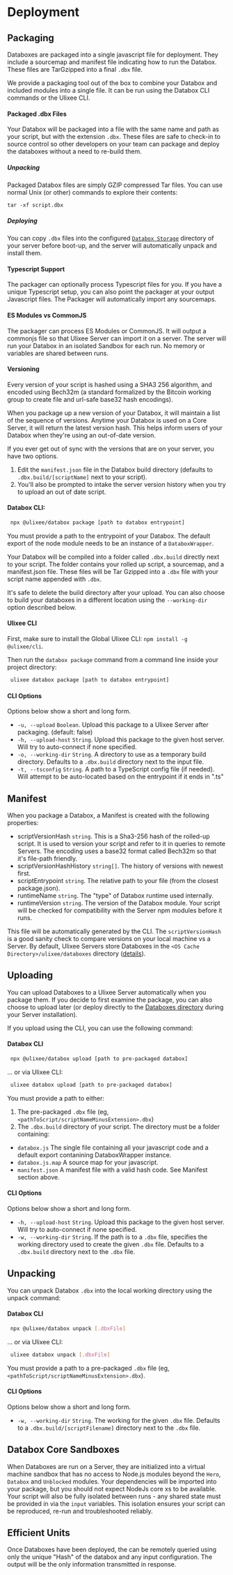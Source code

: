 # Deployment

## Packaging

Databoxes are packaged into a single javascript file for deployment. They include a sourcemap and manifest file indicating how to run the Databox. These files are TarGzipped into a final `.dbx` file.

We provide a packaging tool out of the box to combine your Databox and included modules into a single file. It can be run using the Databox CLI commands or the Ulixee CLI.

#### Packaged .dbx Files

Your Databox will be packaged into a file with the same name and path as your script, but with the extension `.dbx`. These files are safe to check-in to source control so other developers on your team can package and deploy the databoxes without a need to re-build them.

##### Unpacking

Packaged Databox files are simply GZIP compressed Tar files. You can use normal Unix (or other) commands to explore their contents:

```tar -xf script.dbx```

##### Deploying

You can copy `.dbx` files into the configured [`Databox Storage`](/docs/databox/overview/configuration#storage) directory of your server before boot-up, and the server will automatically unpack and install them.

#### Typescript Support

The packager can optionally process Typescript files for you. If you have a unique Typescript setup, you can also point the packager at your output Javascript files. The Packager will automatically import any sourcemaps.

#### ES Modules vs CommonJS

The packager can process ES Modules or CommonJS. It will output a commonjs file so that Ulixee Server can import it on a server. The server will run your Databox in an isolated Sandbox for each run. No memory or variables are shared between runs.

#### Versioning

Every version of your script is hashed using a SHA3 256 algorithm, and encoded using Bech32m (a standard formalized by the Bitcoin working group to create file and url-safe base32 hash encodings).

When you package up a new version of your Databox, it will maintain a list of the sequence of versions. Anytime your Databox is used on a Core Server, it will return the latest version hash. This helps inform users of your Databox when they're using an out-of-date version. 

If you ever get out of sync with the versions that are on your server, you have two options.
1. Edit the `manifest.json` file in the Databox build directory (defaults to `.dbx.build/[scriptName]` next to your script). 
2. You'll also be prompted to intake the server version history when you try to upload an out of date script.

#### Databox CLI:

```bash
 npx @ulixee/databox package [path to databox entrypoint]
```

You must provide a path to the entrypoint of your Databox. The default export of the node module needs to be an instance of a `DataboxWrapper`.

Your Databox will be compiled into a folder called `.dbx.build` directly next to your script. The folder contains your rolled up script, a sourcemap, and a manifest.json file. These files will be Tar Gzipped into a `.dbx` file with your script name appended with `.dbx`.

It's safe to delete the build directory after your upload. You can also choose to build your databoxes in a different location using the `--working-dir` option described below.

#### Ulixee CLI

First, make sure to install the Global Ulixee CLI: `npm install -g @ulixee/cli`. 

Then run the `databox package` command from a command line inside your project directory:

```bash
 ulixee databox package [path to databox entrypoint]
```

#### CLI Options

Options below show a short and long form.

- `-u, --upload` `Boolean`. Upload this package to a Ulixee Server after packaging. (default: false)
- `-h, --upload-host` `String`. Upload this package to the given host server. Will try to auto-connect if none specified.
- `-o, --working-dir` `String`. A directory to use as a temporary build directory. Defaults to a `.dbx.build` directory next to the input file.
- `-t, --tsconfig` `String`. A path to a TypeScript config file (if needed). Will attempt to be auto-located based on the entrypoint if it ends in ".ts"

## Manifest

When you package a Databox, a Manifest is created with the following properties:

- scriptVersionHash `string`. This is a Sha3-256 hash of the rolled-up script. It is used to version your script and refer to it in queries to remote Servers. The encoding uses a base32 format called Bech32m so that it's file-path friendly.
- scriptVersionHashHistory `string[]`. The history of versions with newest first.
- scriptEntrypoint `string`. The relative path to your file (from the closest package.json).
- runtimeName `string`. The "type" of Databox runtime used internally.
- runtimeVersion `string`. The version of the Databox module. Your script will be checked for compatibility with the Server npm modules before it runs.

This file will be automatically generated by the CLI. The `scriptVersionHash` is a good sanity check to compare versions on your local machine vs a Server. By default, Ulixee Servers store Databoxes in the `<OS Cache Directory>/ulixee/databoxes` directory ([details](/docs/databox/overview/configuration#storage)).

## Uploading

You can upload Databoxes to a Ulixee Server automatically when you package them. If you decide to first examine the package, you can also choose to upload later (or deploy directly to the [Databoxes directory](/docs/databox/overview/configuration#storage) during your Server installation).

If you upload using the CLI, you can use the following command:

#### Databox CLI

```bash
 npx @ulixee/databox upload [path to pre-packaged databox]
```

... or via Ulixee CLI:

```bash
 ulixee databox upload [path to pre-packaged databox]
```

You must provide a path to either:
1. The pre-packaged `.dbx` file (eg, `<pathToScript/scriptNameMinusExtension>.dbx`)
2. The `.dbx.build` directory of your script. The directory must be a folder containing:

- `databox.js` The single file containing all your javascript code and a default export contanining DataboxWrapper instance.
- `databox.js.map` A source map for your javascript.
- `manifest.json` A manifest file with a valid hash code. See Manifest section above.

#### CLI Options

Options below show a short and long form.

- `-h, --upload-host` `String`. Upload this package to the given host server. Will try to auto-connect if none specified.
- `-w, --working-dir` `String`. If the path is to a `.dbx` file, specifies the working directory used to create the given `.dbx` file. Defaults to a `.dbx.build` directory next to the `.dbx` file.


## Unpacking

You can unpack Databox `.dbx` into the local working directory using the unpack command:

#### Databox CLI

```bash
 npx @ulixee/databox unpack [.dbxFile]
```

... or via Ulixee CLI:

```bash
 ulixee databox unpack [.dbxFile]
```

You must provide a path to a pre-packaged `.dbx` file (eg, `<pathToScript/scriptNameMinusExtension>.dbx`).

#### CLI Options

Options below show a short and long form.

- `-w, --working-dir` `String`. The working for the given `.dbx` file. Defaults to a `.dbx.build/[scriptFilename]` directory next to the `.dbx` file.

## Databox Core Sandboxes

When Databoxes are run on a Server, they are initialized into a virtual machine sandbox that has no access to Node.js modules beyond the `Hero`, `Databox` and `Unblocked` modules. Your dependencies will be imported into your package, but you should not expect NodeJs core xs to be available. Your script will also be fully isolated between runs - any shared state must be provided in via the `input` variables. This isolation ensures your script can be reproduced, re-run and troubleshooted reliably.

## Efficient Units

Once Databoxes have been deployed, the can be remotely queried using only the unique "Hash" of the databox and any input configuration. The output will be the only information transmitted in response.
